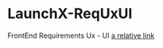 # LaunchX-ReqUxUI
FrontEnd Requirements Ux - UI
[a relative link](Requerimientos_Abogabot.docx.pdf)
